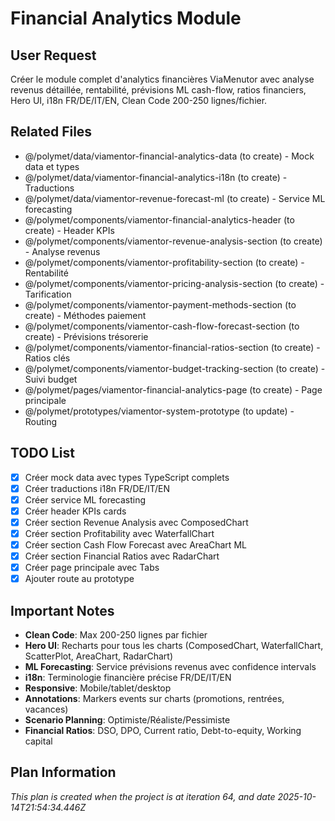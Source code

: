 # Financial Analytics Module

## User Request
Créer le module complet d'analytics financières ViaMenutor avec analyse revenus détaillée, rentabilité, prévisions ML cash-flow, ratios financiers, Hero UI, i18n FR/DE/IT/EN, Clean Code 200-250 lignes/fichier.

## Related Files
- @/polymet/data/viamentor-financial-analytics-data (to create) - Mock data et types
- @/polymet/data/viamentor-financial-analytics-i18n (to create) - Traductions
- @/polymet/data/viamentor-revenue-forecast-ml (to create) - Service ML forecasting
- @/polymet/components/viamentor-financial-analytics-header (to create) - Header KPIs
- @/polymet/components/viamentor-revenue-analysis-section (to create) - Analyse revenus
- @/polymet/components/viamentor-profitability-section (to create) - Rentabilité
- @/polymet/components/viamentor-pricing-analysis-section (to create) - Tarification
- @/polymet/components/viamentor-payment-methods-section (to create) - Méthodes paiement
- @/polymet/components/viamentor-cash-flow-forecast-section (to create) - Prévisions trésorerie
- @/polymet/components/viamentor-financial-ratios-section (to create) - Ratios clés
- @/polymet/components/viamentor-budget-tracking-section (to create) - Suivi budget
- @/polymet/pages/viamentor-financial-analytics-page (to create) - Page principale
- @/polymet/prototypes/viamentor-system-prototype (to update) - Routing

## TODO List
- [x] Créer mock data avec types TypeScript complets
- [x] Créer traductions i18n FR/DE/IT/EN
- [x] Créer service ML forecasting
- [x] Créer header KPIs cards
- [x] Créer section Revenue Analysis avec ComposedChart
- [x] Créer section Profitability avec WaterfallChart
- [x] Créer section Cash Flow Forecast avec AreaChart ML
- [x] Créer section Financial Ratios avec RadarChart
- [x] Créer page principale avec Tabs
- [x] Ajouter route au prototype

## Important Notes
- **Clean Code**: Max 200-250 lignes par fichier
- **Hero UI**: Recharts pour tous les charts (ComposedChart, WaterfallChart, ScatterPlot, AreaChart, RadarChart)
- **ML Forecasting**: Service prévisions revenus avec confidence intervals
- **i18n**: Terminologie financière précise FR/DE/IT/EN
- **Responsive**: Mobile/tablet/desktop
- **Annotations**: Markers events sur charts (promotions, rentrées, vacances)
- **Scenario Planning**: Optimiste/Réaliste/Pessimiste
- **Financial Ratios**: DSO, DPO, Current ratio, Debt-to-equity, Working capital

  
## Plan Information
*This plan is created when the project is at iteration 64, and date 2025-10-14T21:54:34.446Z*
